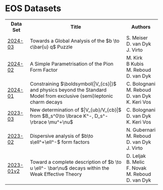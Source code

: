 # EOS Datasets

<table>
<tr>
  <th>Data Set</th>
  <th>Title</th>
  <th>Authors</th>
</tr>
<tr>
  <td><a href="http://github.com/eos/data/tree/2024-03">2024-03</a></td>
  <td>Towards a Global Analysis of the $b \to c\bar{u} q$ Puzzle</td>
  <td>S.&nbsp;Meiser<br/>D.&nbsp;van&nbsp;Dyk<br/>J.&nbsp;Virto</td>
</tr>
<tr>
  <td><a href="http://github.com/eos/data/tree/2024-02">2024-02</a></td>
  <td>A Simple Parametrisation of the Pion Form Factor</td>
  <td>M.&nbsp;Kirk<br/>B&nbsp;Kubis<br/>M.&nbsp;Reboud<br/>D.&nbsp;van&nbsp;Dyk</td>
</tr>
<tr>
  <td><a href="http://github.com/eos/data/tree/2024-01">2024-01</a></td>
  <td>Constraining $\boldsymbol{|V_{cs}|}$ and physics beyond the Standard Model from exclusive (semi)leptonic charm decays</td>
  <td>C.&nbsp;Bolognani<br/>M.&nbsp;Reboud<br/>D.&nbsp;van&nbsp;Dyk<br/>K.&nbsp;Keri&nbsp;Vos</td>
</tr>
<tr>
  <td><a href="http://github.com/eos/data/tree/2023-03">2023-03</a></td>
  <td>New determination of $|V_{ub}/V_{cb}|$ from $B_s^0\to \lbrace K^-, D_s^- \rbrace \mu^+\nu$</td>
  <td>C.&nbsp;Bolognani<br/>D.&nbsp;van&nbsp;Dyk<br/>K.&nbsp;Keri&nbsp;Vos</td>
</tr>
<tr>
  <td><a href="http://github.com/eos/data/tree/2023-02">2023-02</a></td>
  <td>Dispersive analysis of $b\to s\ell^+\ell^-$ form factors</td>
  <td>N.&nbsp;Gubernari<br/>M.&nbsp;Reboud<br/>D.&nbsp;van&nbsp;Dyk<br/>J.&nbsp;Virto</td>
</tr>
<tr>
  <td><a href="http://github.com/eos/data/tree/2023-01v2">2023-01v2</a></td>
  <td>Toward a complete description of $b \to u \ell^- \bar\nu$ decays within the Weak Effective Theory</td>
  <td>D.&nbsp;Leljak<br/>B.&nbsp;Melic<br/>F.&nbsp;Novak<br/>M.&nbsp;Reboud<br/>D.&nbsp;van&nbsp;Dyk</td>
</tr>
</table>

